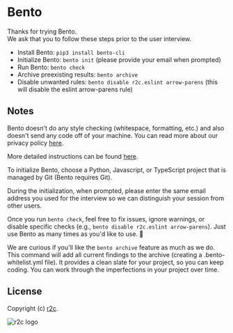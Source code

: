 # Bento
Thanks for trying Bento.  
We ask that you to follow these steps prior to the user interview.
 - Install Bento: ```pip3 install bento-cli``` 
 - Initialize Bento: ```bento init``` (please provide your email when prompted)
 - Run Bento: ```bento check```
 - Archive preexisting results: ```bento archive```
 - Disable unwanted rules: ```bento disable r2c.eslint arrow-parens``` (this will disable the eslint arrow-parens rule)

## Notes
Bento doesn't do any style checking (whitespace, formatting, etc.) and also doesn't send any code off of your machine. You can read more about our privacy policy [here](https://github.com/returntocorp/bento/PRICACY.md).


More detailed instructions can be found [here](https://github.com/returntocorp/bento).  

To initialize Bento, choose a Python, Javascript, or TypeScript project that is managed by Git (Bento requires Git). 

During the initialization, when prompted, please enter the same email address you used for the interview so we can distinguish your session from other users.   

Once you run ```bento check```, feel free to fix issues, ignore warnings, or disable specific checks (e.g., ```bento disable r2c.eslint arrow-parens```). Just use Bento as many times as you'd like to use. 🤞

We are curious if you'll like the ```bento archive``` feature as much as we do. This command will add all current findings to the archive (creating a .bento-whitelist.yml file). It provides a clean slate for your project, so you can keep coding. You can work through the imperfections in your project over time. 

## License
Copyright (c) [r2c](https://r2c.dev ).

![r2c logo](https://r2c.dev/r2c-logo-silhouette.png?beta)
